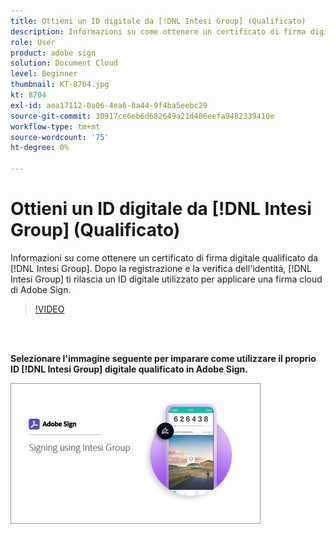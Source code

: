 ```yaml
---
title: Ottieni un ID digitale da [!DNL Intesi Group] (Qualificato)
description: Informazioni su come ottenere un certificato di firma digitale qualificato da [!DNL Intesi Group]
role: User
product: adobe sign
solution: Document Cloud
level: Beginner
thumbnail: KT-8704.jpg
kt: 8704
exl-id: aea17112-0a06-4ea6-8a44-9f4ba5eebc29
source-git-commit: 30917ce6eb6d682649a21d486eefa9482339410e
workflow-type: tm+mt
source-wordcount: '75'
ht-degree: 0%

---
```


# Ottieni un ID digitale da [!DNL Intesi Group] (Qualificato)

Informazioni su come ottenere un certificato di firma digitale qualificato da [!DNL Intesi Group]. Dopo la registrazione e la verifica dell&#39;identità, [!DNL Intesi Group] ti rilascia un ID digitale utilizzato per applicare una firma cloud di Adobe Sign.

>[!VIDEO](https://video.tv.adobe.com/v/337064?hidetitle=true)

<br> 

**Selezionare l&#39;immagine seguente per imparare come utilizzare il proprio ID  [!DNL Intesi Group] digitale qualificato in Adobe Sign.**

[![image](assets/IntesiSign_400.png)](intesi-sign.md)
